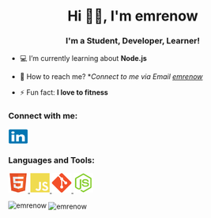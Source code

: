 <h1 align="center">Hi 👋🏻, I'm emrenow</h1>
<h3 align="center">I'm a Student, Developer, Learner!</h3>


- 💻 I’m currently learning about **Node.js**

- 📧 How to reach me? **Connect to me via Email [emrenow](mailto:emrenow0@gmail.com)*

- ⚡ Fun fact: **I love to fitness**

<p align="left">
<h3 align="left">Connect with me:</h3>
<a href="https://www.linkedin.com/in/emre-ertekin" target="_blank"><img align="center" src="https://raw.githubusercontent.com/devicons/devicon/master/icons/linkedin/linkedin-original.svg" alt="emre-ertekin" height="30" width="40" /> </a>
</p>

<h3 align="left">Languages and Tools:</h3>
<p align="left">  
    <a href="https://www.w3.org/html/" target="_blank"> 
        <code><img src="https://raw.githubusercontent.com/devicons/devicon/master/icons/html5/html5-original.svg" alt="html5" width="40" height="40"/></code> 
    </a> 
    <a href="https://developer.mozilla.org/en-US/docs/Web/JavaScript" target="_blank"> 
        <code><img src="https://raw.githubusercontent.com/devicons/devicon/master/icons/javascript/javascript-plain.svg" alt="javascript" width="40" height="40"/></code>  
    </a>
    <a href="https://git-scm.com/" target="_blank"> 
        <code><img src="https://raw.githubusercontent.com/devicons/devicon/master/icons/git/git-original.svg" alt="git" width="40" height="40"/></code>  
    </a> 
    <a href="https://www.nodejs.dev/" target="_blank"> 
        <code><img src="https://github.com/devicons/devicon/raw/master/icons/nodejs/nodejs-original.svg" alt="linux" width="40" height="40"/></code>  
    </a> 
</p>

<p><img align="left" src="https://github-readme-stats.vercel.app/api/top-langs/?username=emrenow&layout=compact&theme=midnight-purple" alt="emrenow" /></p>
<p>&nbsp;<img align="center" src="https://github-readme-stats.vercel.app/api?username=emrenow&show_icons=true&theme=midnight-purple" alt="emrenow" /></p>
